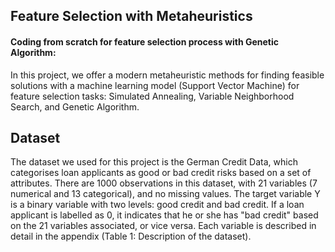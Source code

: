 ## Feature Selection with Metaheuristics

#### Coding from scratch for feature selection process with Genetic Algorithm:

In this project, we offer a modern metaheuristic methods for finding feasible solutions with a machine learning model (Support Vector Machine) for feature selection tasks: Simulated Annealing, Variable Neighborhood Search, and Genetic Algorithm.


## Dataset
The dataset we used for this project is the German Credit Data, which categorises loan applicants
as good or bad credit risks based on a set of attributes. There are 1000 observations in this
dataset, with 21 variables (7 numerical and 13 categorical), and no missing values. The target
variable Y is a binary variable with two levels: good credit and bad credit. If a loan applicant is
labelled as 0, it indicates that he or she has "bad credit" based on the 21 variables associated, or
vice versa. Each variable is described in detail in the appendix (Table 1: Description of the
dataset).
